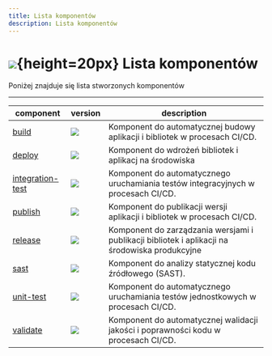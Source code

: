 ```yaml
---
title: Lista komponentów
description: Lista komponentów
---
```

# ![](https://gitlab.com/pl.rachuna-net/infrastructure/terraform/modules/gitlab-project/-/raw/main/images/gitlab.png){height=20px} Lista komponentów

Poniżej znajduje się lista stworzonych komponentów

---

| component | version | description |
|-----------|---------|-------------|
| [build](https://gitlab.com/pl.rachuna-net/cicd/components/build) | ![](https://gitlab.com/pl.rachuna-net/cicd/components/build/-/badges/release.svg) | Komponent do automatycznej budowy aplikacji i bibliotek w procesach CI/CD. |
| [deploy](https://gitlab.com/pl.rachuna-net/cicd/components/deploy) | ![](https://gitlab.com/pl.rachuna-net/cicd/components/deploy/-/badges/release.svg) | Komponent do wdrożeń bibliotek i aplikacj na środowiska |
| [integration-test](https://gitlab.com/pl.rachuna-net/cicd/components/integration-test) | ![](https://gitlab.com/pl.rachuna-net/cicd/components/integration-test/-/badges/release.svg) | Komponent do automatycznego uruchamiania testów integracyjnych w procesach CI/CD. |
| [publish](https://gitlab.com/pl.rachuna-net/cicd/components/publish) | ![](https://gitlab.com/pl.rachuna-net/cicd/components/publish/-/badges/release.svg) | Komponent do publikacji wersji aplikacji i bibliotek w procesach CI/CD. |
| [release](https://gitlab.com/pl.rachuna-net/cicd/components/release) | ![](https://gitlab.com/pl.rachuna-net/cicd/components/release/-/badges/release.svg) | Komponent do zarządzania wersjami i publikacji bibliotek i aplikacji na środowiska produkcyjne |
| [sast](https://gitlab.com/pl.rachuna-net/cicd/components/sast) | ![](https://gitlab.com/pl.rachuna-net/cicd/components/sast/-/badges/release.svg) | Komponent do analizy statycznej kodu źródłowego (SAST). |
| [unit-test](https://gitlab.com/pl.rachuna-net/cicd/components/unit-test) | ![](https://gitlab.com/pl.rachuna-net/cicd/components/unit-test/-/badges/release.svg) | Komponent do automatycznego uruchamiania testów jednostkowych w procesach CI/CD. |
| [validate](https://gitlab.com/pl.rachuna-net/cicd/components/validate) | ![](https://gitlab.com/pl.rachuna-net/cicd/components/validate/-/badges/release.svg) | Komponent do automatycznej walidacji jakości i poprawności kodu w procesach CI/CD. |